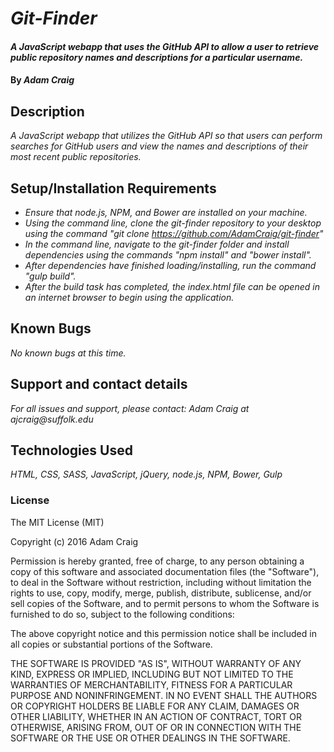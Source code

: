# _Git-Finder_

#### _A JavaScript webapp that uses the GitHub API to allow a user to retrieve public repository names and descriptions for a particular username._

#### By _**Adam Craig**_

## Description

_A JavaScript webapp that utilizes the GitHub API so that users can perform searches for GitHub users and view the names and descriptions of their most recent public repositories._

## Setup/Installation Requirements

* _Ensure that node.js, NPM, and Bower are installed on your machine._
* _Using the command line, clone the git-finder repository to your desktop using the command "git clone https://github.com/AdamCraig/git-finder"_
* _In the command line, navigate to the git-finder folder and install dependencies using the commands "npm install" and "bower install"._
* _After dependencies have finished loading/installing, run the command "gulp build"._
* _After the build task has completed, the index.html file can be opened in an internet browser to begin using the application._

## Known Bugs

_No known bugs at this time._

## Support and contact details

_For all issues and support, please contact:
Adam Craig at ajcraig@suffolk.edu_

## Technologies Used

_HTML, CSS, SASS, JavaScript, jQuery, node.js, NPM, Bower, Gulp_

### License

The MIT License (MIT)

Copyright (c) 2016 Adam Craig

Permission is hereby granted, free of charge, to any person obtaining a copy
of this software and associated documentation files (the "Software"), to deal
in the Software without restriction, including without limitation the rights
to use, copy, modify, merge, publish, distribute, sublicense, and/or sell
copies of the Software, and to permit persons to whom the Software is
furnished to do so, subject to the following conditions:

The above copyright notice and this permission notice shall be included in all
copies or substantial portions of the Software.

THE SOFTWARE IS PROVIDED "AS IS", WITHOUT WARRANTY OF ANY KIND, EXPRESS OR
IMPLIED, INCLUDING BUT NOT LIMITED TO THE WARRANTIES OF MERCHANTABILITY,
FITNESS FOR A PARTICULAR PURPOSE AND NONINFRINGEMENT. IN NO EVENT SHALL THE
AUTHORS OR COPYRIGHT HOLDERS BE LIABLE FOR ANY CLAIM, DAMAGES OR OTHER
LIABILITY, WHETHER IN AN ACTION OF CONTRACT, TORT OR OTHERWISE, ARISING FROM,
OUT OF OR IN CONNECTION WITH THE SOFTWARE OR THE USE OR OTHER DEALINGS IN THE
SOFTWARE.
